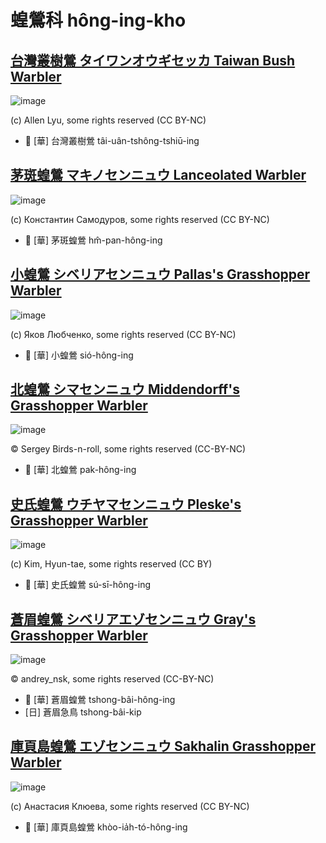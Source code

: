 # 蝗鶯科 hông-ing-kho

## [台灣叢樹鶯 タイワンオウギセッカ Taiwan Bush Warbler](https://ebird.org/species/taibuw1)

![image](https://inaturalist-open-data.s3.amazonaws.com/photos/24590989/medium.jpeg)

(c) Allen Lyu, some rights reserved (CC BY-NC)

- 🎯 [華] 台灣叢樹鶯 tâi-uân-tshông-tshiū-ing

## [茅斑蝗鶯 マキノセンニュウ Lanceolated Warbler](https://ebird.org/species/lanwar)

![image](https://inaturalist-open-data.s3.amazonaws.com/photos/136898362/medium.jpg)

(c) Константин Самодуров, some rights reserved (CC BY-NC)

- 🎯 [華] 茅斑蝗鶯 hm̂-pan-hông-ing

## [小蝗鶯 シベリアセンニュウ Pallas's Grasshopper Warbler](https://ebird.org/species/pagwar1)

![image](https://inaturalist-open-data.s3.amazonaws.com/photos/139154674/medium.jpg)

(c) Яков Любченко, some rights reserved (CC BY-NC)

- 🎯 [華] 小蝗鶯 sió-hông-ing

## [北蝗鶯 シマセンニュウ Middendorff's Grasshopper Warbler](https://ebird.org/species/migwar)

![image](https://inaturalist-open-data.s3.amazonaws.com/photos/357459119/large.jpg)

© Sergey Birds-n-roll, some rights reserved (CC-BY-NC)

- 🎯 [華] 北蝗鶯 pak-hông-ing

## [史氏蝗鶯 ウチヤマセンニュウ Pleske's Grasshopper Warbler](https://ebird.org/species/plewar1)

![image](https://inaturalist-open-data.s3.amazonaws.com/photos/2665576/medium.jpg)

(c) Kim, Hyun-tae, some rights reserved (CC BY)

- 🎯 [華] 史氏蝗鶯 sú-sī-hông-ing

## [蒼眉蝗鶯 シベリアエゾセンニュウ Gray's Grasshopper Warbler](https://ebird.org/species/grgwar1)

![image](https://inaturalist-open-data.s3.amazonaws.com/photos/340287680/large.jpg)

© andrey_nsk, some rights reserved (CC-BY-NC)

- 🎯 [華] 蒼眉蝗鶯 tshong-bâi-hông-ing
- [日] 蒼眉急鳥 tshong-bâi-kip

## [庫頁島蝗鶯 エゾセンニュウ Sakhalin Grasshopper Warbler](https://ebird.org/species/sakwar1)

![image](https://inaturalist-open-data.s3.amazonaws.com/photos/155846499/medium.jpeg)

(c) Анастасия Клюева, some rights reserved (CC BY-NC)

- 🎯 [華] 庫頁島蝗鶯 khòo-ia̍h-tó-hông-ing
